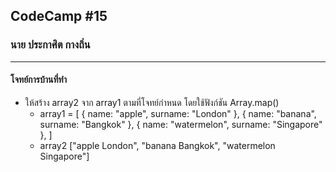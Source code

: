## CodeCamp #15

### นาย ประกาศิต กางถิ่น

---

#### โจทย์การบ้านที่ทำ

- ให้สร้าง array2 จาก array1 ตามที่โจทย์กำหนด โดยใช้ฟังก์ชัน Array.map()
  - array1 = [
    { name: "apple", surname: "London" },
    { name: "banana", surname: "Bangkok" },
    { name: "watermelon", surname: "Singapore" },
    ]
  - array2 ["apple London", "banana Bangkok", "watermelon Singapore"]
